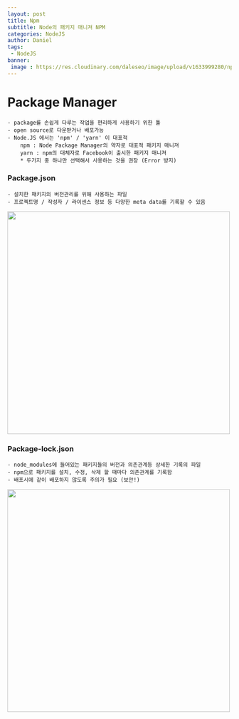 ```yaml
---
layout: post
title: Npm
subtitle: Node의 패키지 매니져 NPM
categories: NodeJS
author: Daniel
tags: 
 - NodeJS
banner:
 image : https://res.cloudinary.com/daleseo/image/upload/v1633999280/npm.jpg
---
```


# Package Manager
	- package를 손쉽게 다루는 작업을 편리하게 사용하기 위한 툴
	- open source로 다운받거나 배포가능
	- Node.JS 에서는 'npm' / 'yarn' 이 대표적
		npm : Node Package Manager의 약자로 대표적 패키지 매니져
		yarn : npm의 대체자로 Facebook이 출시한 패키지 매니져
		* 두가지 중 하나만 선택해서 사용하는 것을 권장 (Error 방지)
### Package.json
	- 설치한 패키지의 버전관리를 위해 사용하는 파일
	- 프로젝트명 / 작성자 / 라이센스 정보 등 다양한 meta data를 기록할 수 있음
<img src = 'https://user-images.githubusercontent.com/114923190/209467593-243ca2c4-cb76-4d37-95b5-1412175b0841.png' width = '500'>

### Package-lock.json
	- node_modules에 들어있는 패키지들의 버전과 의존관계등 상세한 기록의 파일
	- npm으로 패키지를 설치, 수정, 삭제 할 때마다 의존관계를 기록함
	- 배포시에 같이 배포하지 않도록 주의가 필요 (보안!)
<img src = 'https://user-images.githubusercontent.com/114923190/209467604-f8dc63c6-0cd4-4f8d-bdba-548b1d5d6510.png' width = '500'>
